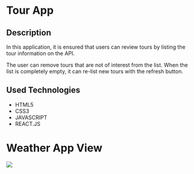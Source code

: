 # Tour App

## Description

In this application, it is ensured that users can review tours by listing the tour information on the API.

The user can remove tours that are not of interest from the list. When the list is completely empty, it can re-list new tours with the refresh button.

## Used Technologies

- HTML5
- CSS3
- JAVASCRIPT
- REACT.JS

# Weather App View

<img src="/public/images/screen-view.gif">
